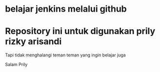 # belajar jenkins melalui github
# Repository ini untuk digunakan prily rizky arisandi
Tapi tidak menghalangi teman teman yang ingin belajar juga


Salam
Prily
